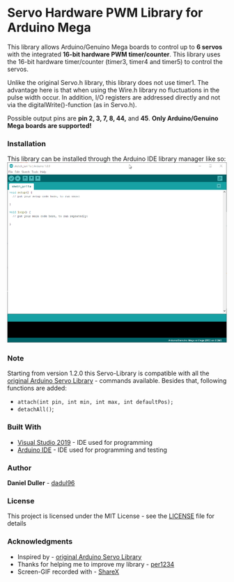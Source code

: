 # Servo Hardware PWM Library for Arduino Mega

This library allows Arduino/Genuino Mega boards to control up to **6 servos** with the integrated **16-bit hardware PWM timer/counter**.
This library uses the 16-bit hardware timer/counter (timer3, timer4 and timer5) to control the servos.

Unlike the original Servo.h library, this library does not use timer1.
The advantage here is that when using the Wire.h library no fluctuations in the pulse width occur.
In addition, I/O registers are addressed directly and not via the digitalWrite()-function (as in Servo.h).

Possible output pins are **pin 2, 3, 7, 8, 44,** and **45**. 
**Only Arduino/Genuino Mega boards are supported!**

### Installation
This library can be installed through the Arduino IDE library manager like so:
![](installation.gif)

### Note
Starting from version 1.2.0 this Servo-Library is compatible with all the [original Arduino Servo Library](https://github.com/arduino-libraries/Servo) - commands available. Besides that, following functions are added:
* ```attach(int pin, int min, int max, int defaultPos);```
* ```detachAll()```;

### Built With
* [Visual Studio 2019](https://visualstudio.microsoft.com/) - IDE used for programming
* [Arduino IDE](https://www.arduino.cc/en/Main/Software) - IDE used for programming and testing

### Author
**Daniel Duller** - [dadul96](https://github.com/dadul96)

### License
This project is licensed under the MIT License - see the [LICENSE](LICENSE) file for details

### Acknowledgments
* Inspired by - [original Arduino Servo Library](https://github.com/arduino-libraries/Servo)
* Thanks for helping me to improve my library - [per1234](https://github.com/per1234)
* Screen-GIF recorded with - [ShareX](https://getsharex.com/)
